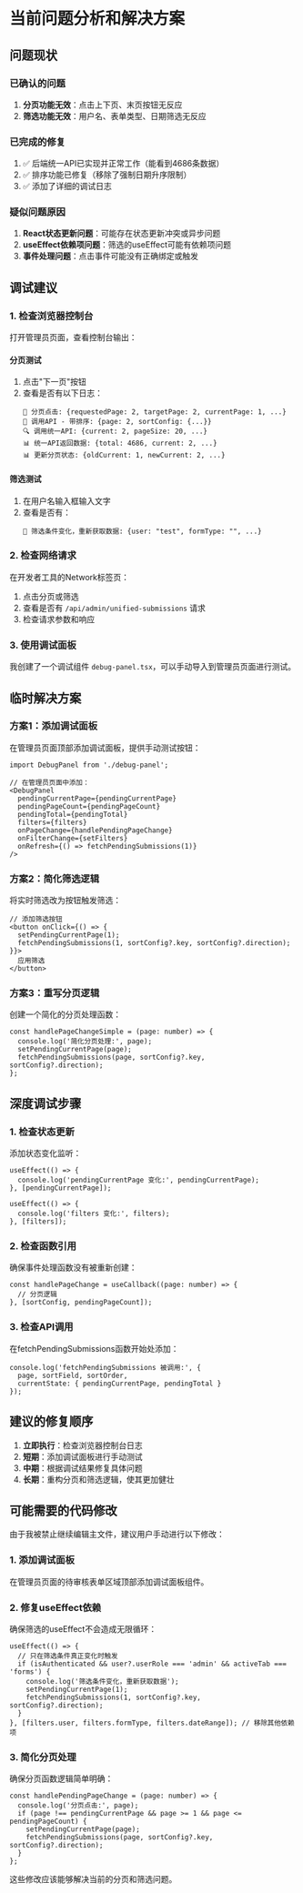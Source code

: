 # 当前问题分析和解决方案

## 问题现状

### 已确认的问题
1. **分页功能无效**：点击上下页、末页按钮无反应
2. **筛选功能无效**：用户名、表单类型、日期筛选无反应

### 已完成的修复
1. ✅ 后端统一API已实现并正常工作（能看到4686条数据）
2. ✅ 排序功能已修复（移除了强制日期升序限制）
3. ✅ 添加了详细的调试日志

### 疑似问题原因
1. **React状态更新问题**：可能存在状态更新冲突或异步问题
2. **useEffect依赖项问题**：筛选的useEffect可能有依赖项问题
3. **事件处理问题**：点击事件可能没有正确绑定或触发

## 调试建议

### 1. 检查浏览器控制台
打开管理员页面，查看控制台输出：

#### 分页测试
1. 点击"下一页"按钮
2. 查看是否有以下日志：
   ```
   📄 分页点击: {requestedPage: 2, targetPage: 2, currentPage: 1, ...}
   📄 调用API - 带排序: {page: 2, sortConfig: {...}}
   🔍 调用统一API: {current: 2, pageSize: 20, ...}
   📊 统一API返回数据: {total: 4686, current: 2, ...}
   📊 更新分页状态: {oldCurrent: 1, newCurrent: 2, ...}
   ```

#### 筛选测试
1. 在用户名输入框输入文字
2. 查看是否有：
   ```
   🔄 筛选条件变化，重新获取数据: {user: "test", formType: "", ...}
   ```

### 2. 检查网络请求
在开发者工具的Network标签页：
1. 点击分页或筛选
2. 查看是否有 `/api/admin/unified-submissions` 请求
3. 检查请求参数和响应

### 3. 使用调试面板
我创建了一个调试组件 `debug-panel.tsx`，可以手动导入到管理员页面进行测试。

## 临时解决方案

### 方案1：添加调试面板
在管理员页面顶部添加调试面板，提供手动测试按钮：

```tsx
import DebugPanel from './debug-panel';

// 在管理员页面中添加：
<DebugPanel
  pendingCurrentPage={pendingCurrentPage}
  pendingPageCount={pendingPageCount}
  pendingTotal={pendingTotal}
  filters={filters}
  onPageChange={handlePendingPageChange}
  onFilterChange={setFilters}
  onRefresh={() => fetchPendingSubmissions(1)}
/>
```

### 方案2：简化筛选逻辑
将实时筛选改为按钮触发筛选：

```tsx
// 添加筛选按钮
<button onClick={() => {
  setPendingCurrentPage(1);
  fetchPendingSubmissions(1, sortConfig?.key, sortConfig?.direction);
}}>
  应用筛选
</button>
```

### 方案3：重写分页逻辑
创建一个简化的分页处理函数：

```tsx
const handlePageChangeSimple = (page: number) => {
  console.log('简化分页处理:', page);
  setPendingCurrentPage(page);
  fetchPendingSubmissions(page, sortConfig?.key, sortConfig?.direction);
};
```

## 深度调试步骤

### 1. 检查状态更新
添加状态变化监听：

```tsx
useEffect(() => {
  console.log('pendingCurrentPage 变化:', pendingCurrentPage);
}, [pendingCurrentPage]);

useEffect(() => {
  console.log('filters 变化:', filters);
}, [filters]);
```

### 2. 检查函数引用
确保事件处理函数没有被重新创建：

```tsx
const handlePageChange = useCallback((page: number) => {
  // 分页逻辑
}, [sortConfig, pendingPageCount]);
```

### 3. 检查API调用
在fetchPendingSubmissions函数开始处添加：

```tsx
console.log('fetchPendingSubmissions 被调用:', {
  page, sortField, sortOrder,
  currentState: { pendingCurrentPage, pendingTotal }
});
```

## 建议的修复顺序

1. **立即执行**：检查浏览器控制台日志
2. **短期**：添加调试面板进行手动测试
3. **中期**：根据调试结果修复具体问题
4. **长期**：重构分页和筛选逻辑，使其更加健壮

## 可能需要的代码修改

由于我被禁止继续编辑主文件，建议用户手动进行以下修改：

### 1. 添加调试面板
在管理员页面的待审核表单区域顶部添加调试面板组件。

### 2. 修复useEffect依赖
确保筛选的useEffect不会造成无限循环：

```tsx
useEffect(() => {
  // 只在筛选条件真正变化时触发
  if (isAuthenticated && user?.userRole === 'admin' && activeTab === 'forms') {
    console.log('筛选条件变化，重新获取数据');
    setPendingCurrentPage(1);
    fetchPendingSubmissions(1, sortConfig?.key, sortConfig?.direction);
  }
}, [filters.user, filters.formType, filters.dateRange]); // 移除其他依赖项
```

### 3. 简化分页处理
确保分页函数逻辑简单明确：

```tsx
const handlePendingPageChange = (page: number) => {
  console.log('分页点击:', page);
  if (page !== pendingCurrentPage && page >= 1 && page <= pendingPageCount) {
    setPendingCurrentPage(page);
    fetchPendingSubmissions(page, sortConfig?.key, sortConfig?.direction);
  }
};
```

这些修改应该能够解决当前的分页和筛选问题。

